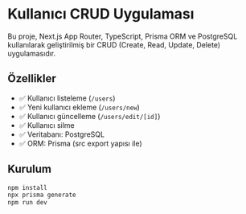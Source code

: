 # Kullanıcı CRUD Uygulaması

Bu proje, Next.js App Router, TypeScript, Prisma ORM ve PostgreSQL kullanılarak geliştirilmiş bir CRUD (Create, Read, Update, Delete) uygulamasıdır.

## Özellikler

- ✅ Kullanıcı listeleme (`/users`)
- ✅ Yeni kullanıcı ekleme (`/users/new`)
- ✅ Kullanıcı güncelleme (`/users/edit/[id]`)
- ✅ Kullanıcı silme
- ✅ Veritabanı: PostgreSQL
- ✅ ORM: Prisma (src export yapısı ile)

## Kurulum

```bash
npm install
npx prisma generate
npm run dev
